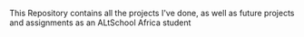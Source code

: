 This Repository contains all the projects I've done, as well as future projects and assignments as an ALtSchool Africa student
